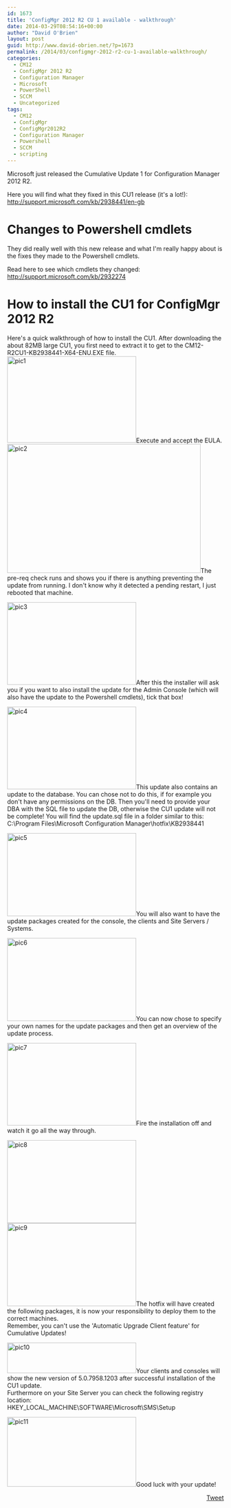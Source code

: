 ```yaml
---
id: 1673
title: 'ConfigMgr 2012 R2 CU 1 available - walkthrough'
date: 2014-03-29T08:54:16+00:00
author: "David O'Brien"
layout: post
guid: http://www.david-obrien.net/?p=1673
permalink: /2014/03/configmgr-2012-r2-cu-1-available-walkthrough/
categories:
  - CM12
  - ConfigMgr 2012 R2
  - Configuration Manager
  - Microsoft
  - PowerShell
  - SCCM
  - Uncategorized
tags:
  - CM12
  - ConfigMgr
  - ConfigMgr2012R2
  - Configuration Manager
  - Powershell
  - SCCM
  - scripting
---
```

Microsoft just released the Cumulative Update 1 for Configuration Manager 2012 R2.

Here you will find what they fixed in this CU1 release (it's a lot!): <a href="http://support.microsoft.com/kb/2938441/en-gb" onclick="_gaq.push(['_trackEvent', 'outbound-article', 'http://support.microsoft.com/kb/2938441/en-gb', 'http://support.microsoft.com/kb/2938441/en-gb']);" title="http://support.microsoft.com/kb/2938441/en-gb"  target="_blank">http://support.microsoft.com/kb/2938441/en-gb</a>

# Changes to Powershell cmdlets

They did really well with this new release and what I'm really happy about is the fixes they made to the Powershell cmdlets.
  
Read here to see which cmdlets they changed: <a href="http://support.microsoft.com/kb/2932274" onclick="_gaq.push(['_trackEvent', 'outbound-article', 'http://support.microsoft.com/kb/2932274', 'http://support.microsoft.com/kb/2932274']);" title="http://support.microsoft.com/kb/2932274"  target="_blank">http://support.microsoft.com/kb/2932274</a>

# How to install the CU1 for ConfigMgr 2012 R2

<p style="text-align: left;">
  Here's a quick walkthrough of how to install the CU1. After downloading the about 82MB large CU1, you first need to extract it to get to the CM12-R2CU1-KB2938441-X64-ENU.EXE file.<a href="http://www.david-obrien.net/wp-content/uploads/2014/03/pic1.jpg" onclick="_gaq.push(['_trackEvent', 'outbound-article', 'http://www.david-obrien.net/wp-content/uploads/2014/03/pic1.jpg', '']);" class="broken_link"><img class="img-responsive aligncenter size-medium wp-image-1674" alt="pic1" src="http://www.david-obrien.net/wp-content/uploads/2014/03/pic1-300x201.jpg" width="300" height="201" srcset="/media/2014/03/pic1-300x201.jpg 300w, /media/2014/03/pic1.jpg 908w" sizes="(max-width: 300px) 100vw, 300px" /></a>Execute and accept the EULA.<a href="http://www.david-obrien.net/wp-content/uploads/2014/03/pic2.jpg" onclick="_gaq.push(['_trackEvent', 'outbound-article', 'http://www.david-obrien.net/wp-content/uploads/2014/03/pic2.jpg', '']);" class="broken_link"><img class="img-responsive aligncenter  wp-image-1675" alt="pic2" src="http://www.david-obrien.net/wp-content/uploads/2014/03/pic2.jpg" width="450" height="300" /></a>The pre-req check runs and shows you if there is anything preventing the update from running. I don't know why it detected a pending restart, I just rebooted that machine.
</p>

<p style="text-align: left;">
  <a href="http://www.david-obrien.net/wp-content/uploads/2014/03/pic3.jpg" onclick="_gaq.push(['_trackEvent', 'outbound-article', 'http://www.david-obrien.net/wp-content/uploads/2014/03/pic3.jpg', '']);" class="broken_link"><img class="img-responsive aligncenter size-medium wp-image-1677" alt="pic3" src="http://www.david-obrien.net/wp-content/uploads/2014/03/pic3-300x192.jpg" width="300" height="192" srcset="/media/2014/03/pic3-300x192.jpg 300w, /media/2014/03/pic3-150x96.jpg 150w" sizes="(max-width: 300px) 100vw, 300px" /></a>After this the installer will ask you if you want to also install the update for the Admin Console (which will also have the update to the Powershell cmdlets), tick that box!
</p>

<p style="text-align: left;">
  <a href="http://www.david-obrien.net/wp-content/uploads/2014/03/pic4.jpg" onclick="_gaq.push(['_trackEvent', 'outbound-article', 'http://www.david-obrien.net/wp-content/uploads/2014/03/pic4.jpg', '']);" class="broken_link"><img class="img-responsive aligncenter size-medium wp-image-1678" alt="pic4" src="http://www.david-obrien.net/wp-content/uploads/2014/03/pic4-300x192.jpg" width="300" height="192" srcset="/media/2014/03/pic4-300x192.jpg 300w, /media/2014/03/pic4-150x96.jpg 150w, /media/2014/03/pic4.jpg 941w" sizes="(max-width: 300px) 100vw, 300px" /></a>This update also contains an update to the database. You can chose not to do this, if for example you don't have any permissions on the DB. Then you'll need to provide your DBA with the SQL file to update the DB, otherwise the CU1 update will not be complete! You will find the update.sql file in a folder similar to this: C:\Program Files\Microsoft Configuration Manager\hotfix\KB2938441
</p>

<p style="text-align: left;">
  <a href="http://www.david-obrien.net/wp-content/uploads/2014/03/pic5.jpg" onclick="_gaq.push(['_trackEvent', 'outbound-article', 'http://www.david-obrien.net/wp-content/uploads/2014/03/pic5.jpg', '']);" class="broken_link"><img class="img-responsive aligncenter size-medium wp-image-1679" alt="pic5" src="http://www.david-obrien.net/wp-content/uploads/2014/03/pic5-300x193.jpg" width="300" height="193" srcset="/media/2014/03/pic5-300x193.jpg 300w, /media/2014/03/pic5.jpg 941w" sizes="(max-width: 300px) 100vw, 300px" /></a>You will also want to have the update packages created for the console, the clients and Site Servers / Systems.
</p>

<p style="text-align: left;">
  <a href="http://www.david-obrien.net/wp-content/uploads/2014/03/pic6.jpg" onclick="_gaq.push(['_trackEvent', 'outbound-article', 'http://www.david-obrien.net/wp-content/uploads/2014/03/pic6.jpg', '']);" class="broken_link"><img class="img-responsive aligncenter size-medium wp-image-1680" alt="pic6" src="http://www.david-obrien.net/wp-content/uploads/2014/03/pic6-300x193.jpg" width="300" height="193" srcset="/media/2014/03/pic6-300x193.jpg 300w, /media/2014/03/pic6.jpg 938w" sizes="(max-width: 300px) 100vw, 300px" /></a>You can now chose to specify your own names for the update packages and then get an overview of the update process.
</p>

<p style="text-align: left;">
  <a href="http://www.david-obrien.net/wp-content/uploads/2014/03/pic7.jpg" onclick="_gaq.push(['_trackEvent', 'outbound-article', 'http://www.david-obrien.net/wp-content/uploads/2014/03/pic7.jpg', '']);" class="broken_link"><img class="img-responsive aligncenter size-medium wp-image-1681" alt="pic7" src="http://www.david-obrien.net/wp-content/uploads/2014/03/pic7-300x192.jpg" width="300" height="192" srcset="/media/2014/03/pic7-300x192.jpg 300w, /media/2014/03/pic7-150x96.jpg 150w" sizes="(max-width: 300px) 100vw, 300px" /></a>Fire the installation off and watch it go all the way through.
</p>

<p style="text-align: left;">
  <a href="http://www.david-obrien.net/wp-content/uploads/2014/03/pic8.jpg" onclick="_gaq.push(['_trackEvent', 'outbound-article', 'http://www.david-obrien.net/wp-content/uploads/2014/03/pic8.jpg', '']);" class="broken_link"><img class="img-responsive aligncenter size-medium wp-image-1682" alt="pic8" src="http://www.david-obrien.net/wp-content/uploads/2014/03/pic8-300x193.jpg" width="300" height="193" srcset="/media/2014/03/pic8-300x193.jpg 300w, /media/2014/03/pic8-233x150.jpg 233w, /media/2014/03/pic8.jpg 937w" sizes="(max-width: 300px) 100vw, 300px" /></a><a href="http://www.david-obrien.net/wp-content/uploads/2014/03/pic9.jpg" onclick="_gaq.push(['_trackEvent', 'outbound-article', 'http://www.david-obrien.net/wp-content/uploads/2014/03/pic9.jpg', '']);" class="broken_link"><img class="img-responsive aligncenter size-medium wp-image-1683" alt="pic9" src="http://www.david-obrien.net/wp-content/uploads/2014/03/pic9-300x193.jpg" width="300" height="193" /></a>The hotfix will have created the following packages, it is now your responsibility to deploy them to the correct machines.<br /> Remember, you can't use the 'Automatic Upgrade Client feature' for Cumulative Updates!
</p>

<p style="text-align: left;">
  <a href="http://www.david-obrien.net/wp-content/uploads/2014/03/pic10.jpg" onclick="_gaq.push(['_trackEvent', 'outbound-article', 'http://www.david-obrien.net/wp-content/uploads/2014/03/pic10.jpg', '']);" class="broken_link"><img class="img-responsive aligncenter size-medium wp-image-1684" alt="pic10" src="http://www.david-obrien.net/wp-content/uploads/2014/03/pic10-300x71.jpg" width="300" height="71" srcset="/media/2014/03/pic10-300x71.jpg 300w, /media/2014/03/pic10-250x59.jpg 250w" sizes="(max-width: 300px) 100vw, 300px" /></a>Your clients and consoles will show the new version of 5.0.7958.1203 after successful installation of the CU1 update.<br /> Furthermore on your Site Server you can check the following registry location:<br /> HKEY_LOCAL_MACHINE\SOFTWARE\Microsoft\SMS\Setup
</p>

<p style="text-align: left;">
  <a href="http://www.david-obrien.net/wp-content/uploads/2014/03/pic11.jpg" onclick="_gaq.push(['_trackEvent', 'outbound-article', 'http://www.david-obrien.net/wp-content/uploads/2014/03/pic11.jpg', '']);" class="broken_link"><img class="img-responsive aligncenter size-medium wp-image-1685" alt="pic11" src="http://www.david-obrien.net/wp-content/uploads/2014/03/pic11-300x162.jpg" width="300" height="162" srcset="/media/2014/03/pic11-300x162.jpg 300w, /media/2014/03/pic11-250x135.jpg 250w, /media/2014/03/pic11-150x81.jpg 150w, /media/2014/03/pic11.jpg 945w" sizes="(max-width: 300px) 100vw, 300px" /></a>Good luck with your update!
</p>

<div style="float: right; margin-left: 10px;">
  <a href="https://twitter.com/share" onclick="_gaq.push(['_trackEvent', 'outbound-article', 'https://twitter.com/share', 'Tweet']);" class="twitter-share-button" data-hashtags="CM12,ConfigMgr,ConfigMgr2012R2,Configuration+Manager,Powershell,SCCM,scripting" data-count="vertical" data-url="http://www.david-obrien.net/2014/03/configmgr-2012-r2-cu-1-available-walkthrough/">Tweet</a>
</div>

